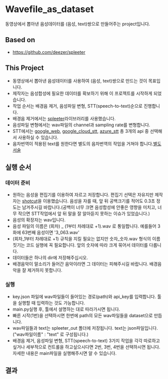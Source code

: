 # Wavefile_as_dataset
동영상에서 뽑아낸 음성데이터를 (음성, text)쌍으로 만들어주는 project입니다. 

## Based on
* https://github.com/deezer/spleeter


## This Project
* 동영상에서 뽑아낸 음성데이터를 사용하여 (음성, text)쌍으로 만드는 것이 목표입니다.
* 제작자는 음성합성에 필요한 데이터를 확보하기 위해 이 프로젝트를 시작하게 되었습니다. 
* 작업 순서는 배경음 제거, 음성파일 변형, STT(speech-to-text)순으로 진행합니다.
* 배경음 제거에서는 [spleeter](https://github.com/deezer/spleeter)라이브러리를 사용했습니다.
* 음성파일 변형에서는 wav파일의 channel과 sampling rate를 변형합니다.
* STT에서는 [google_web](https://wicg.github.io/speech-api/), [google_cloud_stt](https://cloud.google.com/speech-to-text), [azure_stt](https://azure.microsoft.com/services/cognitive-services/speech-to-text/#overview) 총 3개의 api 중 선택해서 사용하실 수 있습니다.
* 음차번역이 적용된 text를 원한다면 별도의 음차번역의 작업을 거쳐야 합니다.[별도 서술]()


## 실행 순서
### 데이터 준비
* 원하는 음성을 편집기를 이용하여 자르고 저장합니다. 편집기 선택은 자유지만 제작자는 [shotcut](https://shotcut.org/)을 이용했습니다. 음성을 자를 때, 앞 뒤 공백크기를 적어도 0.3초 정도는 남겨주시길 바랍니다.(공백이 너무 크면 음성합성에 안좋은 영향을 미치고, 너무 작으면 STT작업에서 앞 뒤 말을 잘 알아듣지 못하는 이슈가 있었습니다.)
* 음성의 확장자는 wav입니다.
* 음성 파일의 이름은 (회차) _ (1부터 차례대로 +1).wav 로 통일합니다. 예를들어 3화에 63번째 음성이면 '3_063.wav'
* (회차_1부터 차례대로 +1) 규칙을 지킬 필요는 없지만 숫자_숫자.wav 형식의 이름짓기는 코드 실행에 꼭 필요합니다. 앞의 숫자에 따라 크게 묶어서 데이터를 다룹니다.
* 데이터들은 하나의 dir에 저장해주십시오.
* 배경음악이 말소리가 들어간 음악이라면 그 데이터는 피해주시길 바랍니다. 배경음악을 잘 제거하지 못합니다.

### 실행
* key.json 파일에 wav파일들이 들어있는 경로(path)와 api_key를 입력합니다. 툴을 실행할 때 입력하는 것도 가능합니다.
* main.py실행 후, 툴에서 설명하는 대로 따라가시면 됩니다.
* 빠른 시작(1번)을 선택하시면 한번에 path의 모든 wav파일들을 dataset으로 만듭니다.
* wav파일들과 text는 spleeter_out 폴더에 저장됩니다. text는 json파일입니다.("wav파일이름" : "text" 로 구성됩니다.)
* 배경음 제거, 음성파일 변형, STT(speech-to-text) 3가지 작업을 각각 따로하고 싶거나 세부적으로 컨트롤을 하고싶으시다면 2번, 3번, 4번을 선택하시면 됩니다. 자세한 내용은 main파일을 실행해주시면 알 수 있습니다.

## 결과














